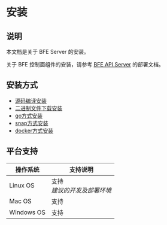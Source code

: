 # 安装

## 说明

本文档是关于 BFE Server 的安装。

关于 BFE 控制面组件的安装，请参考 [BFE API Server](https://github.com/bfenetworks/api-server) 的部署文档。

## 安装方式

- [源码编译安装](install_from_source.md)
- [二进制文件下载安装](install_using_binaries.md)
- [go方式安装](install_using_go.md)
- [snap方式安装](install_using_snap.md)
- [docker方式安装](install_using_docker.md)

## 平台支持
| 操作系统   | 支持说明                                           |
| ---------- | -------------------------------------------------- |
| Linux OS   | 支持<br>*建议的开发及部署环境*                     |
| Mac OS     | 支持                                               |
| Windows OS | 支持<br>                                           |
